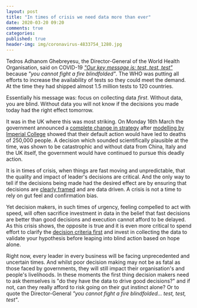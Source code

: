 ```yaml
---
layout: post
title: "In times of crisis we need data more than ever"
date: 2020-03-20 09:20
comments: true
categories: 
published: true
header-img: img/coronavirus-4833754_1280.jpg
---
```


Tedros Adhanom Ghebreyesu, the Director-General of the World Health Organisation, said on COVID-19 _["Our key message is: test, test, test"](https://www.who.int/dg/speeches/detail/who-director-general-s-opening-remarks-at-the-media-briefing-on-covid-19---16-march-2020)_ because _"you cannot fight a fire blindfolded"_. The WHO was putting all efforts to increase the availability of tests so they could meet the demand. At the time they had shipped almost 1.5 million tests to 120 countries.

Essentially his message was: focus on collecting data *first*. Without data, you are blind. Without data you will not know if the decisions you made today had the right effect tomorrow.

It was in the UK where this was most striking. On Monday 16th March the government announced a [complete change in strategy](https://www.bbc.co.uk/news/uk-51917562) after [modelling by Imperial College](https://www.imperial.ac.uk/news/196234/covid19-imperial-researchers-model-likely-impact/) showed that their default action would have led to deaths of 250,000 people. A decision which sounded scientifically plausible at the time, was shown to be catastrophic and without data from China, Italy and the UK itself, the government would have continued to pursue this deadly action.

It is in times of crisis, when things are fast moving and unpredictable, that the quality and impact of leader's decisions are critical. And the only way to tell if the decisions being made had the desired effect are by ensuring that decisions are [clearly framed](https://hackernoon.com/data-inspired-5c78db3999b2) and are data driven. A crisis is not a time to rely on gut feel and confirmation bias.

Yet decision makers, in such times of urgency, feeling compelled to act with speed, will often sacrifice investment in data in the belief that fast decisions are better than good decisions and execution cannot afford to be delayed. As this crisis shows, the opposite is true and it is even more critical to spend effort to clarify the [decision criteria first](https://hbr.org/2019/06/the-first-thing-great-decision-makers-do) and invest in collecting the data to validate your hypothesis before leaping into blind action based on hope alone.

Right now, every leader in every business will be facing unprecedented and uncertain times. And whilst poor decision making may not be as fatal as those faced by governments, they will still impact their organisation's and people's livelihoods. In these moments the first thing decision makers need to ask themselves is "do they have the data to drive good decisions?" and if not, can they really afford to risk going on their gut instinct alone? Or to quote the Director-General _"you cannot fight a fire blindfolded... test, test, test"_.
